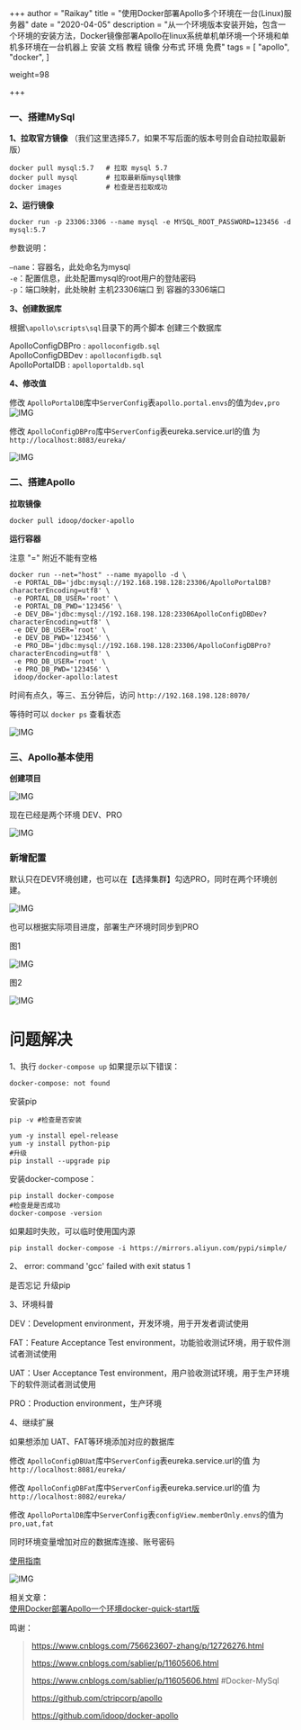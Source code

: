 +++
author = "Raikay"
title = "使用Docker部署Apollo多个环境在一台(Linux)服务器"
date = "2020-04-05"
description = "从一个环境版本安装开始，包含一个环境的安装方法，Docker镜像部署Apollo在linux系统单机单环境一个环境和单机多环境在一台机器上 安装 文档 教程 镜像 分布式 环境 免费"
tags = [
    "apollo",
    "docker",
]

weight=98

+++


### 一、搭建MySql

**1、拉取官方镜像**
（我们这里选择5.7，如果不写后面的版本号则会自动拉取最新版）

```
docker pull mysql:5.7   # 拉取 mysql 5.7
docker pull mysql       # 拉取最新版mysql镜像
docker images           # 检查是否拉取成功
```

**2、运行镜像**

```
docker run -p 23306:3306 --name mysql -e MYSQL_ROOT_PASSWORD=123456 -d mysql:5.7
```

参数说明：

`–name`：容器名，此处命名为mysql  
`-e`：配置信息，此处配置mysql的root用户的登陆密码  
`-p`：端口映射，此处映射 主机23306端口 到 容器的3306端口  

**3、创建数据库**

根据`\apollo\scripts\sql`目录下的两个脚本 创建三个数据库  

ApolloConfigDBPro : `apolloconfigdb.sql`  
ApolloConfigDBDev  : `apolloconfigdb.sql`  
ApolloPortalDB : `apolloportaldb.sql`  

**4、修改值**

修改 `ApolloPortalDB`库中`ServerConfig`表`apollo.portal.envs`的值为`dev,pro`  
![IMG](http://blogimg.raikay.com/330633669687513088.png)



修改 `ApolloConfigDBPro`库中`ServerConfig`表eureka.service.url的值 为`http://localhost:8083/eureka/`

![IMG](http://blogimg.raikay.com/330633690457706496.png)


### 二、搭建Apollo

**拉取镜像**

```
docker pull idoop/docker-apollo
```

**运行容器**

注意 "=" 附近不能有空格

```
docker run --net="host" --name myapollo -d \
 -e PORTAL_DB='jdbc:mysql://192.168.198.128:23306/ApolloPortalDB?characterEncoding=utf8' \
 -e PORTAL_DB_USER='root' \
 -e PORTAL_DB_PWD='123456' \
 -e DEV_DB='jdbc:mysql://192.168.198.128:23306ApolloConfigDBDev?characterEncoding=utf8' \
 -e DEV_DB_USER='root' \
 -e DEV_DB_PWD='123456' \
 -e PRO_DB='jdbc:mysql://192.168.198.128:23306/ApolloConfigDBPro?characterEncoding=utf8' \
 -e PRO_DB_USER='root' \
 -e PRO_DB_PWD='123456' \
 idoop/docker-apollo:latest 
```



时间有点久，等三、五分钟后，访问 `http://192.168.198.128:8070/`

等待时可以 `docker ps` 查看状态

![IMG](http://blogimg.raikay.com/330633716617580544.png)



### 三、Apollo基本使用



**创建项目**

![IMG](http://blogimg.raikay.com/330633733772283904.png)



现在已经是两个环境 DEV、PRO

![IMG](http://blogimg.raikay.com/330633752583737344.png)



### 新增配置

默认只在DEV环境创建，也可以在【选择集群】勾选PRO，同时在两个环境创建。

![IMG](http://blogimg.raikay.com/330633782463959040.png)



也可以根据实际项目进度，部署生产环境时同步到PRO

图1

![IMG](http://blogimg.raikay.com/330633803376758784.png)

图2

![IMG](http://blogimg.raikay.com/330633823043850240.png)



# 问题解决

1、执行 `docker-compose up`  如果提示以下错误：

```
docker-compose: not found
```

安装pip

```
pip -v #检查是否安装

yum -y install epel-release
yum -y install python-pip
#升级
pip install --upgrade pip
```

安装docker-compose：

```
pip install docker-compose
#检查是是否成功
docker-compose -version
```

如果超时失败，可以临时使用国内源

```
pip install docker-compose -i https://mirrors.aliyun.com/pypi/simple/
```



2、 error: command 'gcc' failed with exit status 1  

是否忘记 升级pip  

3、环境科普  

DEV：Development environment，开发环境，用于开发者调试使用  

FAT：Feature Acceptance Test environment，功能验收测试环境，用于软件测试者测试使用  

UAT：User Acceptance Test environment，用户验收测试环境，用于生产环境下的软件测试者测试使用  

PRO：Production environment，生产环境  

4、继续扩展  

如果想添加 UAT、FAT等环境添加对应的数据库  

修改 `ApolloConfigDBUat`库中`ServerConfig`表eureka.service.url的值 为`http://localhost:8081/eureka/`  

修改 `ApolloConfigDBFat`库中`ServerConfig`表eureka.service.url的值 为`http://localhost:8082/eureka/ ` 

修改 `ApolloPortalDB`库中`ServerConfig`表`configView.memberOnly.envs`的值为`pro,uat,fat`    

同时环境变量增加对应的数据库连接、账号密码  

[使用指南](https://github.com/ctripcorp/apollo/wiki/Apollo%E4%BD%BF%E7%94%A8%E6%8C%87%E5%8D%97#%E4%B8%80%E6%99%AE%E9%80%9A%E5%BA%94%E7%94%A8%E6%8E%A5%E5%85%A5%E6%8C%87%E5%8D%97)

![IMG](http://blogimg.raikay.com/330633859093893120.png)

相关文章：  
[使用Docker部署Apollo一个环境docker-quick-start版](http://blog.raikay.com/post/2020/apollo-one/)



鸣谢：

>  https://www.cnblogs.com/756623607-zhang/p/12726276.html
> 
> https://www.cnblogs.com/sablier/p/11605606.html
> 
> https://www.cnblogs.com/sablier/p/11605606.html #Docker-MySql
> 
> https://github.com/ctripcorp/apollo
> 
> https://github.com/idoop/docker-apollo